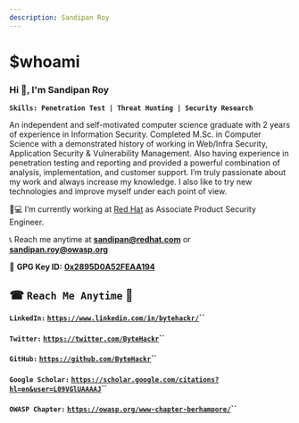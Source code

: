 ```yaml
---
description: Sandipan Roy
---
```


# $whoami

### Hi 👋, I'm Sandipan Roy

**`Skills: Penetration Test | Threat Hunting | Security Research`**

An independent and self-motivated computer science graduate with 2 years of experience in Information Security. Completed M.Sc. in Computer Science with a demonstrated history of working in Web/Infra Security, Application Security & Vulnerability Management. Also having experience in penetration testing and reporting and provided a powerful combination of analysis, implementation, and customer support. I’m truly passionate about my work and always increase my knowledge. I also like to try new technologies and improve myself under each point of view.

👨💻 I’m currently working at [Red Hat](https://redhat.com) as Associate Product Security Engineer.

📞 Reach me anytime at [**sandipan@redhat.com**](mailto:sandipan@redhat.com) or [**sandipan.roy@owasp.org**](mailto:sandipan.roy@owasp.org)

🔑 **GPG Key ID:** [**0x2895D0A52FEAA194**](https://raw.githubusercontent.com/ByteHackr/ByteHackr.github.io/master/sandipan\_roy.asc)

## ☎ `Reach Me Anytime` 🔑

#### `LinkedIn:` [`https://www.linkedin.com/in/bytehackr/`](https://www.linkedin.com/in/bytehackr/)\`\`

#### `Twitter:` [`https://twitter.com/ByteHackr`](https://twitter.com/ByteHackr)\`\`

#### `GitHub:` [`https://github.com/ByteHackr`](https://github.com/ByteHackr)\`\`

#### `Google Scholar:` [`https://scholar.google.com/citations?hl=en&user=L09VGlUAAAAJ`](https://scholar.google.com/citations?hl=en\&user=L09VGlUAAAAJ)\`\`

#### `OWASP Chapter:` [`https://owasp.org/www-chapter-berhampore/`](https://owasp.org/www-chapter-berhampore/)\`\`

